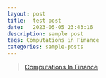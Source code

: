 ```yaml
---
layout: post
title:  test post
date:   2023-05-05 23:43:16
description: sample post
tags: Computations in Finance
categories: sample-posts
---
```


[comment]: <> (Jean shorts raw denim Vice normcore, art party High Life PBR skateboard stumptown vinyl kitsch. Four loko meh 8-bit, tousled banh mi tilde forage Schlitz dreamcatcher twee 3 wolf moon. Chambray asymmetrical paleo salvia, sartorial umami four loko master cleanse drinking vinegar brunch. <a href="https://www.pinterest.com">Pinterest</a> DIY authentic Schlitz, hoodie Intelligentsia butcher trust fund brunch shabby chic Kickstarter forage flexitarian. Direct trade <a href="https://en.wikipedia.org/wiki/Cold-pressed_juice">cold-pressed</a> meggings stumptown plaid, pop-up taxidermy. Hoodie XOXO fingerstache scenester Echo Park. Plaid ugh Wes Anderson, freegan pug selvage fanny pack leggings pickled food truck DIY irony Banksy.)

[comment]: <> (#### Hipster list)

[comment]: <> (<ul>)

[comment]: <> (    <li>brunch</li>)

[comment]: <> (    <li>fixie</li>)

[comment]: <> (    <li>raybans</li>)

[comment]: <> (    <li>messenger bag</li>)

[comment]: <> (</ul>)

[comment]: <> (<hr>)

[comment]: <> (<hr>)

<blockquote>
    <a href="https://www.youtube.com/@ComputationsInFinance">Computations In Finance</a>
</blockquote>

